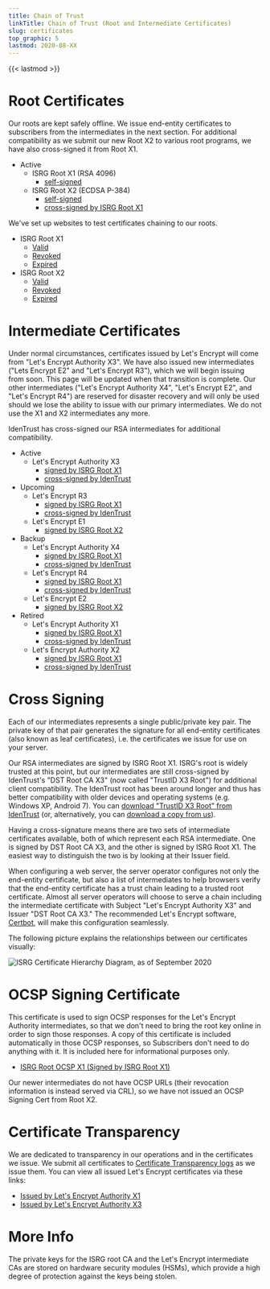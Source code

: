 ```yaml
---
title: Chain of Trust
linkTitle: Chain of Trust (Root and Intermediate Certificates)
slug: certificates
top_graphic: 5
lastmod: 2020-08-XX
---
```


{{< lastmod >}}

# Root Certificates

Our roots are kept safely offline. We issue end-entity certificates to subscribers from the intermediates in the next section.
For additional compatibility as we submit our new Root X2 to various root programs, we have also cross-signed it from Root X1.

* Active
  * ISRG Root X1 (RSA 4096)
    * [self-signed](/certs/isrgrootx1.pem.txt)
  * ISRG Root X2 (ECDSA P-384)
    * [self-signed](/certs/isrg-root-x2.pem.txt)
    * [cross-signed by ISRG Root X1](/certs/isrg-root-x2-cross-signed.pem.txt)

We've set up websites to test certificates chaining to our roots.

* ISRG Root X1
  * [Valid](https://valid-isrgrootx1.letsencrypt.org/)
  * [Revoked](https://revoked-isrgrootx1.letsencrypt.org/)
  * [Expired](https://expired-isrgrootx1.letsencrypt.org/)
* ISRG Root X2
  * [Valid](https://valid-isrgrootx2.letsencrypt.org/)
  * [Revoked](https://revoked-isrgrootx2.letsencrypt.org/)
  * [Expired](https://expired-isrgrootx2.letsencrypt.org/)

# Intermediate Certificates

Under normal circumstances, certificates issued by Let's Encrypt will come from "Let's Encrypt Authority X3".
We have also issued new intermediates ("Lets Encrypt E2" and "Let's Encrypt R3"), which we will begin issuing from soon. This page will be updated when that transition is complete.
Our other intermediates ("Let's Encrypt Authority X4", "Let's Encrypt E2", and "Let's Encrypt R4") are reserved for disaster recovery and will only be used should we lose the ability to issue with our primary intermediates.
We do not use the X1 and X2 intermediates any more.

IdenTrust has cross-signed our RSA intermediates for additional compatibility.

* Active
  * Let's Encrypt Authority X3
    * [signed by ISRG Root X1](/certs/letsencryptauthorityx3.pem.txt)
    * [cross-signed by IdenTrust](/certs/lets-encrypt-x3-cross-signed.pem.txt)
* Upcoming
  * Let's Encrypt R3
    * [signed by ISRG Root X1](/certs/lets-encrypt-r3.pem.txt)
    * [cross-signed by IdenTrust](/certs/lets-encrypt-r3-cross-signed.pem.txt)
  * Let's Encrypt E1
    * [signed by ISRG Root X2](/certs/lets-encrypt-e1.pem.txt)
* Backup
  * Let's Encrypt Authority X4
    * [signed by ISRG Root X1](/certs/letsencryptauthorityx3.pem.txt)
    * [cross-signed by IdenTrust](/certs/lets-encrypt-x4-cross-signed.pem.txt)
  * Let's Encrypt R4
    * [signed by ISRG Root X1](/certs/lets-encrypt-r4.pem.txt)
    * [cross-signed by IdenTrust](/certs/lets-encrypt-r4-cross-signed.pem.txt)
  * Let's Encrypt E2
    * [signed by ISRG Root X2](/certs/lets-encrypt-e2.pem.txt)
* Retired
  * Let's Encrypt Authority X1
    * [signed by ISRG Root X1](/certs/letsencryptauthorityx1.pem.txt)
    * [cross-signed by IdenTrust](/certs/lets-encrypt-x1-cross-signed.pem.txt)
  * Let's Encrypt Authority X2
    * [signed by ISRG Root X1](/certs/letsencryptauthorityx2.pem.txt)
    * [cross-signed by IdenTrust](/certs/lets-encrypt-x2-cross-signed.pem.txt)

# Cross Signing

Each of our intermediates represents a single public/private
key pair. The private key of that pair generates the signature for all end-entity
certificates (also known as leaf certificates), i.e. the certificates we issue
for use on your server.

Our RSA intermediates are signed by ISRG Root X1. ISRG's root is widely trusted at this
point, but our intermediates are still cross-signed by IdenTrust's "DST Root CA X3"
(now called "TrustID X3 Root") for additional client compatibility. The IdenTrust
root has been around longer and thus has better compatibility with older devices
and operating systems (e.g. Windows XP, Android 7). You can [download "TrustID X3 Root" from
IdenTrust](https://www.identrust.com/support/downloads) (or, alternatively,
you can [download a copy from us](/certs/trustid-x3-root.pem.txt)).

Having a cross-signature means there are two sets of intermediate certificates
available, both of which represent each RSA intermediate. One is signed by DST Root
CA X3, and the other is signed by ISRG Root X1. The easiest way to distinguish
the two is by looking at their Issuer field.

When configuring a web server, the server operator configures not only the
end-entity certificate, but also a list of intermediates to help browsers verify
that the end-entity certificate has a trust chain leading to a trusted root
certificate. Almost all server operators will choose to serve a chain including
the intermediate certificate with Subject "Let's Encrypt Authority X3" and
Issuer "DST Root CA X3." The recommended Let's Encrypt software,
[Certbot](https://certbot.org), will make this configuration seamlessly.

The following picture explains the relationships between our certificates
visually:

![ISRG Certificate Hierarchy Diagram, as of September 2020](/certs/isrg-hierarchy-2020.png)

# OCSP Signing Certificate

This certificate is used to sign OCSP responses for the Let's Encrypt Authority
intermediates, so that we don't need to bring the root key online in order to
sign those responses. A copy of this certificate is included automatically in
those OCSP responses, so Subscribers don't need to do anything with it. It is
included here for informational purposes only.

* [ISRG Root OCSP X1 (Signed by ISRG Root X1)](/certs/isrg-root-ocsp-x1.pem.txt)

Our newer intermediates do not have OCSP URLs (their revocation information is 
instead served via CRL), so we have not issued an OCSP Signing Cert from Root X2.

# Certificate Transparency

We are dedicated to transparency in our operations and in the certificates we
issue. We submit all certificates to [Certificate Transparency
logs](https://www.certificate-transparency.org/) as we issue them. You can view all
issued Let's Encrypt certificates via these links:

* [Issued by Let's Encrypt Authority X1](https://crt.sh/?Identity=%25&iCAID=7395)
* [Issued by Let's Encrypt Authority X3](https://crt.sh/?Identity=%25&iCAID=16418)

# More Info

The private keys for the ISRG root CA and the Let's Encrypt intermediate CAs are stored on hardware security modules (HSMs), which provide a high degree of protection against the keys being stolen.
